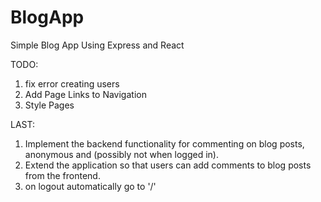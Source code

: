 # BlogApp
 Simple Blog App Using Express and React


TODO:
1. fix error creating users
2. Add Page Links to Navigation
3. Style Pages

LAST:
1. Implement the backend functionality for commenting on blog posts, anonymous and (possibly not when logged in).
2. Extend the application so that users can add comments to blog posts from the frontend.
3. on logout automatically go to '/'